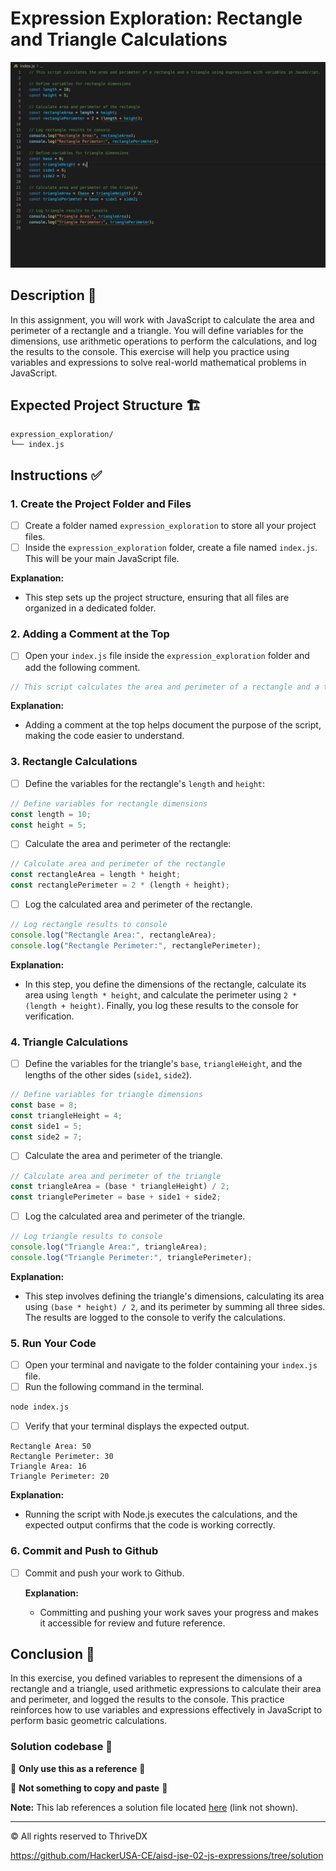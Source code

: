 # Expression Exploration: Rectangle and Triangle Calculations

![The screenshot shows terminal output of JavaScript calculations for the area and perimeter of a rectangle and a triangle](./assets/images/example.png)

## Description 📄

In this assignment, you will work with JavaScript to calculate the area and perimeter of a rectangle and a triangle. You will define variables for the dimensions, use arithmetic operations to perform the calculations, and log the results to the console. This exercise will help you practice using variables and expressions to solve real-world mathematical problems in JavaScript.

## Expected Project Structure 🏗️

```plaintext
expression_exploration/
└── index.js
```

## Instructions ✅

### 1. **Create the Project Folder and Files**

- [ ] Create a folder named `expression_exploration` to store all your project files.
- [ ] Inside the `expression_exploration` folder, create a file named `index.js`. This will be your main JavaScript file.

**Explanation:**

- This step sets up the project structure, ensuring that all files are organized in a dedicated folder.

### 2. **Adding a Comment at the Top**

- [ ] Open your `index.js` file inside the `expression_exploration` folder and add the following comment.

```javascript
// This script calculates the area and perimeter of a rectangle and a triangle using expressions with variables in JavaScript.
```

**Explanation:**

- Adding a comment at the top helps document the purpose of the script, making the code easier to understand.

### 3. **Rectangle Calculations**

- [ ] Define the variables for the rectangle's `length` and `height`:

```javascript
// Define variables for rectangle dimensions
const length = 10;
const height = 5;
```

- [ ] Calculate the area and perimeter of the rectangle:

```javascript
// Calculate area and perimeter of the rectangle
const rectangleArea = length * height;
const rectanglePerimeter = 2 * (length + height);
```

- [ ] Log the calculated area and perimeter of the rectangle.

```javascript
// Log rectangle results to console
console.log("Rectangle Area:", rectangleArea);
console.log("Rectangle Perimeter:", rectanglePerimeter);
```

**Explanation:**

- In this step, you define the dimensions of the rectangle, calculate its area using `length * height`, and calculate the perimeter using `2 * (length + height)`. Finally, you log these results to the console for verification.

### 4. **Triangle Calculations**

- [ ] Define the variables for the triangle's `base`, `triangleHeight`, and the lengths of the other sides (`side1`, `side2`).

```javascript
// Define variables for triangle dimensions
const base = 8;
const triangleHeight = 4;
const side1 = 5;
const side2 = 7;
```

- [ ] Calculate the area and perimeter of the triangle.

```javascript
// Calculate area and perimeter of the triangle
const triangleArea = (base * triangleHeight) / 2;
const trianglePerimeter = base + side1 + side2;
```

- [ ] Log the calculated area and perimeter of the triangle.

```javascript
// Log triangle results to console
console.log("Triangle Area:", triangleArea);
console.log("Triangle Perimeter:", trianglePerimeter);
```

**Explanation:**

- This step involves defining the triangle's dimensions, calculating its area using `(base * height) / 2`, and its perimeter by summing all three sides. The results are logged to the console to verify the calculations.

### 5. **Run Your Code**

- [ ] Open your terminal and navigate to the folder containing your `index.js` file.
- [ ] Run the following command in the terminal.

```bash
node index.js
```

- [ ] Verify that your terminal displays the expected output.

```plaintext
Rectangle Area: 50
Rectangle Perimeter: 30
Triangle Area: 16
Triangle Perimeter: 20
```

**Explanation:**

- Running the script with Node.js executes the calculations, and the expected output confirms that the code is working correctly.

### 6. **Commit and Push to Github**

- [ ] Commit and push your work to Github.

  **Explanation:**

  - Committing and pushing your work saves your progress and makes it accessible for review and future reference.

## Conclusion 📄

In this exercise, you defined variables to represent the dimensions of a rectangle and a triangle, used arithmetic expressions to calculate their area and perimeter, and logged the results to the console. This practice reinforces how to use variables and expressions effectively in JavaScript to perform basic geometric calculations.

### Solution codebase 👀

🛑 **Only use this as a reference** 🛑

💾 **Not something to copy and paste** 💾

**Note:** This lab references a solution file located [here](https://github.com/HackerUSA-CE/aisd-jse-02-js-expressions/tree/solution) (link not shown).

---

© All rights reserved to ThriveDX

https://github.com/HackerUSA-CE/aisd-jse-02-js-expressions/tree/solution
